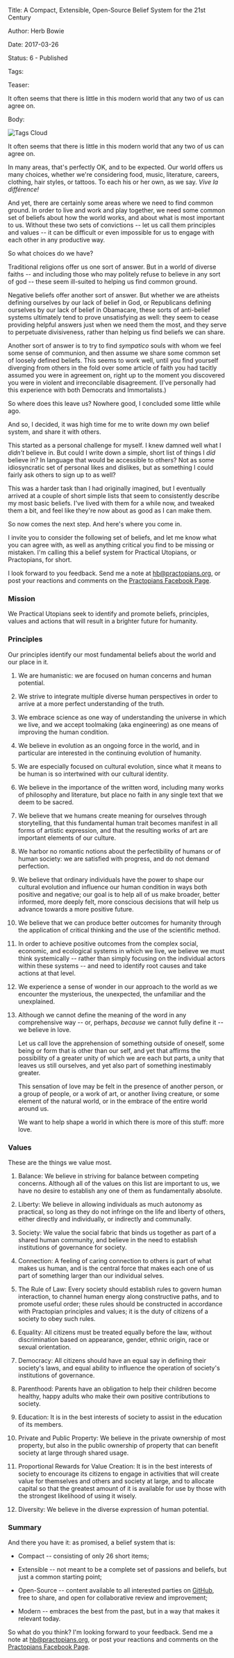 Title: A Compact, Extensible, Open-Source Belief System for the 21st Century

Author: Herb Bowie

Date:   2017-03-26

Status: 6 - Published

Tags:   

Teaser: 
 
It often seems that there is little in this modern world that any two of us can agree on. 

Body:

<img alt="Tags Cloud" src="../../images/wordcloud-500x350.png" class="centered-block" usemap="#wordCloudMap">
<map name="wordCloudMap">
<area shape="rect" alt="7.5" href="../../tags/tools.html" coords="245,165,252.5,172.5" target="wordcloud">
<area shape="rect" alt="10" href="../../tags/property.html" coords="245,175,255,182.5" target="wordcloud">
<area shape="rect" alt="15" href="../../tags/rule-of-law.html" coords="200,135,215,145" target="wordcloud">
<area shape="rect" alt="20" href="../../tags/practical.html" coords="270,155,290,165" target="wordcloud">
<area shape="rect" alt="15" href="../../tags/evolution.html" coords="235,150,250,160" target="wordcloud">
<area shape="rect" alt="20" href="../../tags/imperfection.html" coords="290,255,310,275" target="wordcloud">
<area shape="rect" alt="25" href="../../tags/systemic.html" coords="250,200,275,210" target="wordcloud">
<area shape="rect" alt="30" href="../../tags/parenthood.html" coords="275,200,305,210" target="wordcloud">
<area shape="rect" alt="10" href="../../tags/mission.html" coords="225,180,235,205" target="wordcloud">
<area shape="rect" alt="35" href="../../tags/democracy.html" coords="145,220,180,235" target="wordcloud">
<area shape="rect" alt="30" href="../../tags/balance.html" coords="305,155,335,165" target="wordcloud">
<area shape="rect" alt="30" href="../../tags/stories.html" coords="170,155,200,165" target="wordcloud">
<area shape="rect" alt="20" href="../../tags/society.html" coords="215,155,235,185" target="wordcloud">
<area shape="rect" alt="35" href="../../tags/value-creation.html" coords="305,240,340,300" target="wordcloud">
<area shape="rect" alt="45" href="../../tags/diversity.html" coords="140,105,185,120" target="wordcloud">
<area shape="rect" alt="50" href="../../tags/wonder.html" coords="305,105,355,120" target="wordcloud">
<area shape="rect" alt="50" href="../../tags/science.html" coords="325,215,375,230" target="wordcloud">
<area shape="rect" alt="55" href="../../tags/integral.html" coords="305,230,360,245" target="wordcloud">
<area shape="rect" alt="85" href="../../tags/written-word.html" coords="225,60,310,75" target="wordcloud">
<area shape="rect" alt="90" href="../../tags/sustainability.html" coords="200,280,290,295" target="wordcloud">
<area shape="rect" alt="35" href="../../tags/love.html" coords="320,200,355,215" target="wordcloud">
<area shape="rect" alt="50" href="../../tags/religion.html" coords="145,230,195,250" target="wordcloud">
<area shape="rect" alt="65" href="../../tags/education.html" coords="285,90,350,105" target="wordcloud">
<area shape="rect" alt="75" href="../../tags/governance.html" coords="150,90,225,105" target="wordcloud">
<area shape="rect" alt="95" href="../../tags/connection.html" coords="255,70,350,90" target="wordcloud">
<area shape="rect" alt="60" href="../../tags/liberty.html" coords="120,200,180,225" target="wordcloud">
<area shape="rect" alt="95" href="../../tags/humanism.html" coords="195,55,290,120" target="wordcloud">
<area shape="rect" alt="95" href="../../tags/equality.html" coords="200,250,295,280" target="wordcloud">
<area shape="rect" alt="40" href="../../tags/art.html" coords="205,95,245,120" target="wordcloud">
<area shape="rect" alt="110" href="../../tags/progress.html" coords="195,230,305,255" target="wordcloud">
<area shape="rect" alt="140" href="../../tags/individuals.html" coords="180,205,320,230" target="wordcloud">
<area shape="rect" alt="415" href="../../tags/cultural-evolution.html" coords="20,110,435,155" target="wordcloud">
<area shape="rect" alt="430" href="../../tags/critical-thinking.html" coords="35,155,465,215" target="wordcloud">
</map>


It often seems that there is little in this modern world that any two of us can agree on. 

In many areas, that's perfectly OK, and to be expected. Our world offers us many choices, whether we're considering food, music, literature, careers, clothing, hair styles, or tattoos. To each his or her own, as we say. *Vive la différence!* 

And yet, there are certainly some areas where we need to find common ground. In order to live and work and play together, we need some common set of beliefs about how the world works, and about what is most important to us. Without these two sets of convictions -- let us call them principles and values -- it can be difficult or even impossible for us to engage with each other in any productive way.

So what choices do we have? 

Traditional religions offer us one sort of answer. But in a world of diverse faiths -- and including those who may politely refuse to believe in any sort of god -- these seem ill-suited to helping us find common ground. 

Negative beliefs offer another sort of answer. But whether we are atheists defining ourselves by our lack of belief in God, or Republicans defining ourselves by our lack of belief in Obamacare, these sorts of anti-belief systems ultimately tend to prove unsatisfying as well: they seem to cease providing helpful answers just when we need them the most, and they serve to perpetuate divisiveness, rather than helping us find beliefs we can share.  

Another sort of answer is to try to find *sympatico* souls with whom we feel some sense of communion, and then assume we share some common set of loosely defined beliefs. This seems to work well, until you find yourself diverging from others in the fold over some article of faith you had tacitly assumed you were in agreement on, right up to the moment you discovered you were in violent and irreconcilable disagreement. (I've personally had this experience with both Democrats and Immortalists.)

So where does this leave us? Nowhere good, I concluded some little while ago. 

And so, I decided, it was high time for me to write down my own belief system, and share it with others. 

This started as a personal challenge for myself. I knew damned well what I *didn't* believe in. But could I write down a simple, short list of things I *did* believe in? In language that would be accessible to others? Not as some idiosyncratic set of personal likes and dislikes, but as something I could fairly ask others to sign up to as well?

This was a harder task than I had originally imagined, but I eventually arrived at a couple of short simple lists that seem to consistently describe my most basic beliefs. I've lived with them for a while now, and tweaked them a bit, and feel like they're now about as good as I can make them. 

So now comes the next step. And here's where you come in. 

I invite you to consider the following set of beliefs, and let me know what you can agree with, as well as anything critical you find to be missing or mistaken. I'm calling this a belief system for Practical Utopians, or Practopians, for short. 

I look forward to you feedback. Send me a note at [hb@practopians.org](mailto:hb@practopians.org), or post your reactions and comments on the [Practopians Facebook Page][fb].

### Mission

We Practical Utopians seek to identify and promote beliefs, principles, values and actions that will result in a brighter future for humanity. 

### Principles

Our principles identify our most fundamental beliefs about the world and our place in it.

1. We are humanistic: we are focused on human concerns and human potential.

2. We strive to integrate multiple diverse human perspectives in order to arrive at a more perfect understanding of the truth.

3. We embrace science as one way of understanding the universe in which we live, and we accept toolmaking (aka engineering) as one means of improving the human condition.

4. We believe in evolution as an ongoing force in the world, and in particular are interested in the continuing evolution of humanity.

5. We are especially focused on cultural evolution, since what it means to be human is so intertwined with our cultural identity.

6. We believe in the importance of the written word, including many works of philosophy and literature, but place no faith in any single text that we deem to be sacred.

7. We believe that we humans create meaning for ourselves through storytelling, that this fundamental human trait becomes manifest in all forms of artistic expression, and that the resulting works of art are important elements of our culture.

8. We harbor no romantic notions about the perfectibility of humans or of human society: we are satisfied with progress, and do not demand perfection.

9. We believe that ordinary individuals have the power to shape our cultural evolution and influence our human condition in ways both positive and negative; our goal is to help all of us make broader, better informed, more deeply felt, more conscious decisions that will help us advance towards a more positive future.

10. We believe that we can produce better outcomes for humanity through the application of critical thinking and the use of the scientific method.

11. In order to achieve positive outcomes from the complex social, economic, and ecological systems in which we live, we believe we must think systemically -- rather than simply focusing on the individual actors within these systems -- and need to identify root causes and take actions at that level.

12. We experience a sense of wonder in our approach to the world as we encounter the mysterious, the unexpected, the unfamiliar and the unexplained.

13. Although we cannot define the meaning of the word in any comprehensive way -- or, perhaps, *because* we cannot fully define it -- we believe in love.

	Let us call love the apprehension of something outside of oneself, some being or form that is other than our self, and yet that affirms the possibility of a greater unity of which we are each but parts, a unity that leaves us still ourselves, and yet also part of something inestimably greater.

	This sensation of love may be felt in the presence of another person, or a group of people, or a work of art, or another living creature, or some element of the natural world, or in the embrace of the entire world around us.

	We want to help shape a world in which there is more of this stuff: more love.
	
### Values

These are the things we value most.

1. Balance: We believe in striving for balance between competing concerns. Although all of the values on this list are important to us, we have no desire to establish any one of them as fundamentally absolute.

2. Liberty: We believe in allowing individuals as much autonomy as practical, so long as they do not infringe on the life and liberty of others, either directly and individually, or indirectly and communally.

3. Society: We value the social fabric that binds us together as part of a shared human community, and believe in the need to establish institutions of governance for society.

4. Connection: A feeling of caring connection to others is part of what makes us human, and is the central force that makes each one of us part of something larger than our individual selves.

5. The Rule of Law: Every society should establish rules to govern human interaction, to channel human energy along constructive paths, and to promote useful order; these rules should be constructed in accordance with Practopian principles and values; it is the duty of citizens of a society to obey such rules.

6. Equality: All citizens must be treated equally before the law, without discrimination based on appearance, gender, ethnic origin, race or sexual orientation.

7. Democracy: All citizens should have an equal say in defining their society's laws, and equal ability to influence the operation of society's institutions of governance.

8. Parenthood: Parents have an obligation to help their children become healthy, happy adults who make their own positive contributions to society.

9. Education: It is in the best interests of society to assist in the education of its members.

10. Private and Public Property: We believe in the private ownership of most property, but also in the public ownership of property that can benefit society at large through shared usage.

11. Proportional Rewards for Value Creation: It is in the best interests of society to encourage its citizens to engage in activities that will create value for themselves and others and society at large, and to allocate capital so that the greatest amount of it is available for use by those with the strongest likelihood of using it wisely.

12. Diversity:  We believe in the diverse expression of human potential.


### Summary

And there you have it: as promised, a belief system that is:

* Compact -- consisting of only 26 short items;

* Extensible -- not meant to be a complete set of passions and beliefs, but just a common starting point;

* Open-Source -- content available to all interested parties on [GitHub][4], free to share, and open for collaborative review and improvement;

* Modern -- embraces the best from the past, but in a way that makes it relevant today. 

So what do you think? I'm looking forward to your feedback. Send me a note at [hb@practopians.org](mailto:hb@practopians.org), or post your reactions and comments on the [Practopians Facebook Page][fb].

[1]: ../../
[2]: ../../creed/practopians-creed.md
[3]: ../../creed/practopians-creed.html
[4]: https://github.com/hbowie/practopians/
[5]: http://www.herbbowie.com
[6]: http://creativecommons.org/licenses/by-sa/4.0/
[7]: ../../creed/index.html
[8]: mailto:feedback@practopians.org
[fb]: https://www.facebook.com/practopians/


